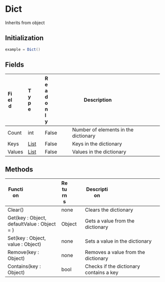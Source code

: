 # Dict
Inherits from object
## Initialization
```csharp
example = Dict()
```
## Fields
|<div style="width:30%">Field</div>|<div style="width:5%">Type</div>|<div style="width:5%">Readonly</div>|<div style="width:60%">Description</div>|
|---|---|---|---|
|Count|int|False|Number of elements in the dictionary|
|Keys|[List](../objects/List.md)|False|Keys in the dictionary|
|Values|[List](../objects/List.md)|False|Values in the dictionary|
## Methods
|<div style="width:33%">Function</div>|<div style="width:33%">Returns</div>|<div style="width:33%">Description</div>|
|---|---|---|
|Clear()|none|Clears the dictionary|
|Get(key : Object,<br/>defaultValue : Object = )|Object|Gets a value from the dictionary|
|Set(key : Object,<br/>value : Object)|none|Sets a value in the dictionary|
|Remove(key : Object)|none|Removes a value from the dictionary|
|Contains(key : Object)|bool|Checks if the dictionary contains a key|
